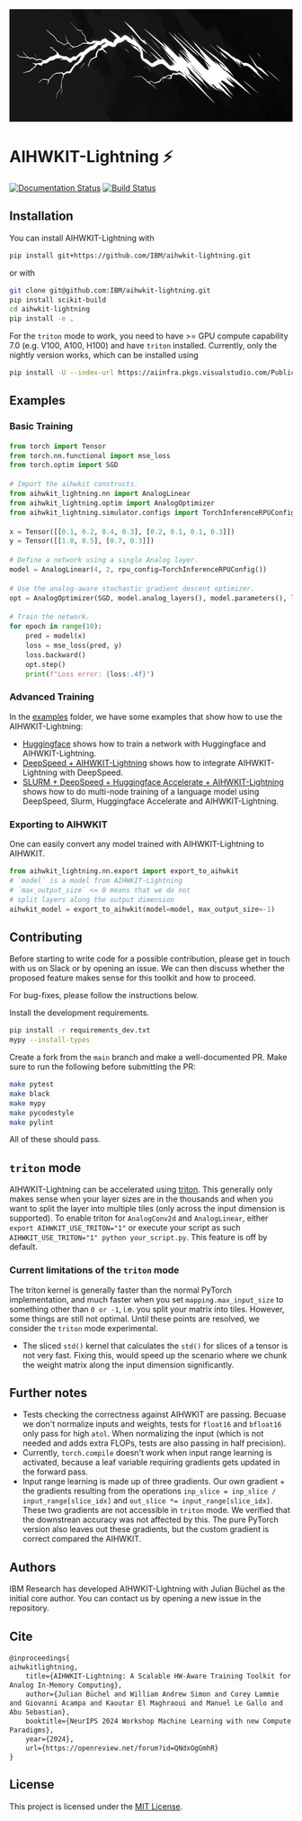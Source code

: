 <img src="docs/assets/cover.png" alt="mamba header image" height="200"/>

# AIHWKIT-Lightning ⚡
[![Documentation Status](https://readthedocs.org/projects/aihwkit_lightning/badge/?version=latest)](https://aihwkit_lightning.readthedocs.io/en/latest/?badge=latest)
[![Build Status](https://app.travis-ci.com/IBM/aihwkit-lightning.svg?token=nYQJ7muZkSyoDYxxh5yc&branch=main)](https://travis-ci.com/IBM/aihwkit-lightning)

## Installation
You can install AIHWKIT-Lightning with

```bash
pip install git+https://github.com/IBM/aihwkit-lightning.git
```
or with

```bash
git clone git@github.com:IBM/aihwkit-lightning.git
pip install scikit-build
cd aihwkit-lightning
pip install -e .
```

For the `triton` mode to work, you need to have >= GPU compute capability 7.0 (e.g. V100, A100, H100) and have `triton` installed.
Currently, only the nightly version works, which can be installed using
```bash
pip install -U --index-url https://aiinfra.pkgs.visualstudio.com/PublicPackages/_packaging/Triton-Nightly/pypi/simple/ triton-nightly
```

## Examples

### Basic Training
```python
from torch import Tensor
from torch.nn.functional import mse_loss
from torch.optim import SGD

# Import the aihwkit constructs.
from aihwkit_lightning.nn import AnalogLinear
from aihwkit_lightning.optim import AnalogOptimizer
from aihwkit_lightning.simulator.configs import TorchInferenceRPUConfig

x = Tensor([[0.1, 0.2, 0.4, 0.3], [0.2, 0.1, 0.1, 0.3]])
y = Tensor([[1.0, 0.5], [0.7, 0.3]])

# Define a network using a single Analog layer.
model = AnalogLinear(4, 2, rpu_config=TorchInferenceRPUConfig())

# Use the analog-aware stochastic gradient descent optimizer.
opt = AnalogOptimizer(SGD, model.analog_layers(), model.parameters(), lr=0.01)

# Train the network.
for epoch in range(10):
    pred = model(x)
    loss = mse_loss(pred, y)
    loss.backward()
    opt.step()
    print(f"Loss error: {loss:.4f}")
```

### Advanced Training

In the [examples] folder, we have some examples that show how to use the AIHWKIT-Lightning:
- [Huggingface] shows how to train a network with Huggingface and AIHWKIT-Lightning.
- [DeepSpeed + AIHWKIT-Lightning] shows how to integrate AIHWKIT-Lightning with DeepSpeed.
- [SLURM + DeepSpeed + Huggingface Accelerate + AIHWKIT-Lightning] shows how to do multi-node training of a language model using DeepSpeed, Slurm, Huggingface Accelerate and AIHWKIT-Lightning.

### Exporting to AIHWKIT
One can easily convert any model trained with AIHWKIT-Lightning to AIHWKIT.

```python
from aihwkit_lightning.nn.export import export_to_aihwkit
# `model` is a model from AIHWKIT-Lightning
# `max_output_size` <= 0 means that we do not
# split layers along the output dimension
aihwkit_model = export_to_aihwkit(model=model, max_output_size=-1)
```

## Contributing
Before starting to write code for a possible contribution, please get in touch with us on Slack or by opening an issue. We can then discuss whether the proposed feature makes sense for this toolkit and how
to proceed.

For bug-fixes, please follow the instructions below.

Install the development requirements.
```bash
pip install -r requirements_dev.txt
mypy --install-types
```
Create a fork from the `main` branch and make a well-documented PR. Make sure to run the following before submitting the PR:
```bash
make pytest
make black
make mypy
make pycodestyle
make pylint
```
All of these should pass.

## `triton` mode
AIHWKIT-Lightning can be accelerated using [triton](https://triton-lang.org/main/index.html). This generally only makes sense when your layer sizes are in the thousands and when you want to split the layer into multiple tiles (only across the input dimension is supported).
To enable triton for `AnalogConv2d` and `AnalogLinear`, either `export AIHWKIT_USE_TRITON="1"` or execute your script as such `AIHWKIT_USE_TRITON="1" python your_script.py`. This feature is off by default.

### Current limitations of the `triton` mode
The triton kernel is generally faster than the normal PyTorch implementation, and much faster when you set `mapping.max_input_size` to something other than `0 or -1`, i.e. you split your matrix into tiles.
However, some things are still not optimal. Until these points are resolved, we consider the `triton` mode experimental.

- The sliced `std()` kernel that calculates the `std()` for slices of a tensor is not very fast. Fixing this, would speed up the scenario where we chunk the weight matrix along the input dimension significantly.


## Further notes
- Tests checking the correctness against AIHWKIT are passing. Becuase we don't normalize inputs and weights, tests for `float16` and `bfloat16` only pass for high `atol`. When normalizing the input (which is not needed and adds extra FLOPs, tests are also passing in half precision).
- Currently, `torch.compile` doesn't work when input range learning is activated, because a leaf variable requiring gradients gets updated in the forward pass.
- Input range learning is made up of three gradients. Our own gradient + the gradients resulting from the operations `inp_slice = inp_slice / input_range[slice_idx]` and `out_slice *= input_range[slice_idx]`. These two gradients are not accessible in `triton` mode. We verified that the downstrean accuracy was not affected by this. The pure PyTorch version also leaves out these gradients, but the custom gradient is correct compared the AIHWKIT.


## Authors
IBM Research has developed AIHWKIT-Lightning with Julian Büchel as the initial core author.
You can contact us by opening a new issue in the repository.

## Cite
```
@inproceedings{
aihwkitlightning,
    title={AIHWKIT-Lightning: A Scalable HW-Aware Training Toolkit for Analog In-Memory Computing},
    author={Julian Büchel and William Andrew Simon and Corey Lammie and Giovanni Acampa and Kaoutar El Maghraoui and Manuel Le Gallo and Abu Sebastian},
    booktitle={NeurIPS 2024 Workshop Machine Learning with new Compute Paradigms},
    year={2024},
    url={https://openreview.net/forum?id=QNdxOgGmhR}
}
```

## License
This project is licensed under the [MIT License].

[MIT License]: LICENSE.txt
[examples]: examples/
[Huggingface]: examples/basic_huggingface/test_huggingface.py
[SLURM + DeepSpeed + Huggingface Accelerate + AIHWKIT-Lightning]: examples/deepspeed_and_huggingface/
[DeepSpeed + AIHWKIT-Lightning]: examples/deepspeed_cifar10

